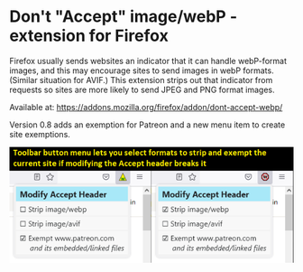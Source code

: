 # Don't "Accept" image/webP - extension for Firefox

Firefox usually sends websites an indicator that it can handle webP-format images, and this may encourage sites to send images in webP formats. (Similar situation for AVIF.) This extension strips out that indicator from requests so sites are more likely to send JPEG and PNG format images.

Available at: https://addons.mozilla.org/firefox/addon/dont-accept-webp/

Version 0.8 adds an exemption for Patreon and a new menu item to create site exemptions.

![version 0.8 popup menu](https://github.com/jscher2000/dont-accept-webp/blob/master/menu-button-0.8.png)
